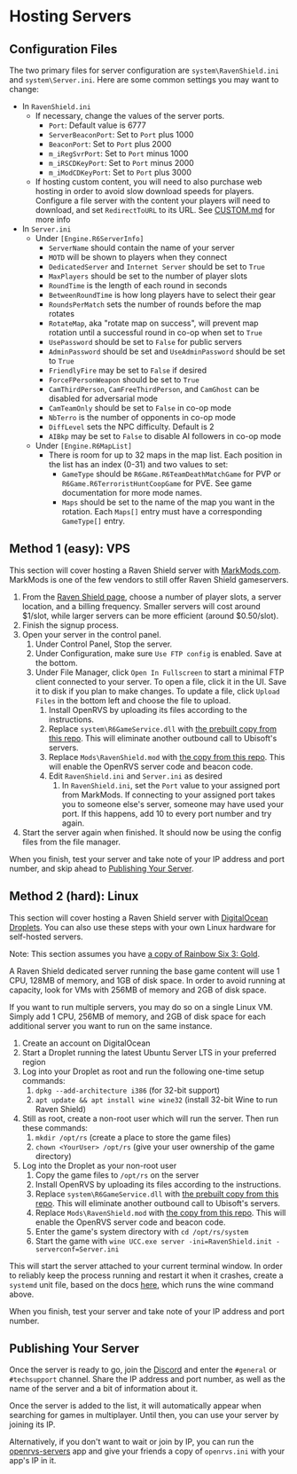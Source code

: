 # Hosting Servers

## Configuration Files

The two primary files for server configuration are `system\RavenShield.ini` and `system\Server.ini`. Here are some common settings you may want to change:

* In `RavenShield.ini`
  * If necessary, change the values of the server ports.
    * `Port`: Default value is 6777
    * `ServerBeaconPort`: Set to `Port` plus 1000 
    * `BeaconPort`: Set to `Port` plus 2000
    * `m_iRegSvrPort`: Set to `Port` minus 1000
    * `m_iRSCDKeyPort`: Set to `Port` minus 2000
    * `m_iModCDKeyPort`: Set to `Port` plus 3000
  * If hosting custom content, you will need to also purchase web hosting in order to avoid slow download speeds for players. Configure a file server with the content your players will need to download, and set `RedirectToURL` to its URL. See [CUSTOM.md](CUSTOM.md) for more info
* In `Server.ini`
  * Under `[Engine.R6ServerInfo]`
    * `ServerName` should contain the name of your server
    * `MOTD` will be shown to players when they connect
    * `DedicatedServer` and `Internet Server` should be set to `True`
    * `MaxPlayers` should be set to the number of player slots
    * `RoundTime` is the length of each round in seconds
    * `BetweenRoundTime` is how long players have to select their gear
    * `RoundsPerMatch` sets the number of rounds before the map rotates
    * `RotateMap`, aka "rotate map on success", will prevent map rotation until a successful round in co-op when set to `True`
    * `UsePassword` should be set to `False` for public servers
    * `AdminPassword` should be set and `UseAdminPassword` should be set to `True`   
    * `FriendlyFire` may be set to `False` if desired
    * `ForceFPersonWeapon` should be set to `True`
    * `CamThirdPerson`, `CamFreeThirdPerson`, and `CamGhost` can be disabled for adversarial mode
    * `CamTeamOnly` should be set to `False` in co-op mode
    * `NbTerro` is the number of opponents in co-op mode
    * `DiffLevel` sets the NPC difficulty. Default is 2
    * `AIBkp` may be set to `False` to disable AI followers in co-op mode   
  * Under `[Engine.R6MapList]`
    * There is room for up to 32 maps in the map list. Each position in the list has an index (0-31) and two values to set:
      * `GameType` should be `R6Game.R6TeamDeathMatchGame` for PVP or `R6Game.R6TerroristHuntCoopGame` for PVE. See game documentation for more mode names.
      * `Maps` should be set to the name of the map you want in the rotation. Each `Maps[]` entry must have a corresponding `GameType[]` entry.

## Method 1 (easy): VPS

This section will cover hosting a Raven Shield server with [MarkMods.com](https://www.markmods.com). MarkMods is one of the few vendors to still offer Raven Shield gameservers.

1. From the [Raven Shield page](https://www.markmods.com/gameserverhosting/Rainbow%20Six%203:Raven%20Shield/), choose a number of player slots, a server location, and a billing frequency. Smaller servers will cost around $1/slot, while larger servers can be more efficient (around $0.50/slot).
1. Finish the signup process.
1. Open your server in the control panel.
   1. Under Control Panel, Stop the server.
   1. Under Configuration, make sure `Use FTP config` is enabled. Save at the bottom.
   1. Under File Manager, click `Open In Fullscreen` to start a minimal FTP client connected to your server. To open a file, click it in the UI. Save it to disk if you plan to make changes. To update a file, click `Upload Files` in the bottom left and choose the file to upload.
      1. Install OpenRVS by uploading its files according to the instructions.
      1. Replace `system\R6GameService.dll` with [the prebuilt copy from this repo](R6GameService.dll). This will eliminate another outbound call to Ubisoft's servers.
      1. Replace `Mods\RavenShield.mod` with [the copy from this repo](RavenShield.mod). This will enable the OpenRVS server code and beacon code.
      1. Edit `RavenShield.ini` and `Server.ini` as desired
         1. In `RavenShield.ini`, set the `Port` value to your assigned port from MarkMods. If connecting to your assigned port takes you to someone else's server, someone may have used your port. If this happens, add 10 to every port number and try again.
  1. Start the server again when finished. It should now be using the config files from the file manager.

When you finish, test your server and take note of your IP address and port number, and skip ahead to [Publishing Your Server](https://github.com/ijemafe/raven-shield-2020/blob/master/SERVERS.md#publishing-your-server).

## Method 2 (hard): Linux

This section will cover hosting a Raven Shield server with [DigitalOcean Droplets](https://www.digitalocean.com/products/droplets/). You can also use these steps with your own Linux hardware for self-hosted servers.

Note: This section assumes you have [a copy of Rainbow Six 3: Gold](https://github.com/ijemafe/raven-shield-2020/blob/master/README.md#obtaining-the-game).

A Raven Shield dedicated server running the base game content will use 1 CPU, 128MB of memory, and 1GB of disk space. In order to avoid running at capacity, look for VMs with 256MB of memory and 2GB of disk space.

If you want to run multiple servers, you may do so on a single Linux VM. Simply add 1 CPU, 256MB of memory, and 2GB of disk space for each additional server you want to run on the same instance.

1. Create an account on DigitalOcean
1. Start a Droplet running the latest Ubuntu Server LTS in your preferred region
1. Log into your Droplet as root and run the following one-time setup commands:
   1. `dpkg --add-architecture i386` (for 32-bit support)
   1. `apt update && apt install wine wine32` (install 32-bit Wine to run Raven Shield)
1. Still as root, create a non-root user which will run the server. Then run these commands:
   1. `mkdir /opt/rs` (create a place to store the game files)
   1. `chown <YourUser> /opt/rs` (give your user ownership of the game directory)
1. Log into the Droplet as your non-root user
   1. Copy the game files to `/opt/rs` on the server
   1. Install OpenRVS by uploading its files according to the instructions.
   1. Replace `system\R6GameService.dll` with [the prebuilt copy from this repo](R6GameService.dll). This will eliminate another outbound call to Ubisoft's servers.
   1. Replace `Mods\RavenShield.mod` with [the copy from this repo](RavenShield.mod). This will enable the OpenRVS server code and beacon code.
   1. Enter the game's system directory with `cd /opt/rs/system`
   1. Start the game with `wine UCC.exe server -ini=RavenShield.init -serverconf=Server.ini`

This will start the server attached to your current terminal window. In order to reliably keep the process running and restart it when it crashes, create a `systemd` unit file, based on the docs [here](https://www.digitalocean.com/community/tutorials/understanding-systemd-units-and-unit-files), which runs the wine command above.

When you finish, test your server and take note of your IP address and port number.

## Publishing Your Server

Once the server is ready to go, join the [Discord](https://discord.com/invite/QnXXqcK) and enter the `#general` or `#techsupport` channel. Share the IP address and port number, as well as the name of the server and a bit of information about it.

Once the server is added to the list, it will automatically appear when searching for games in multiplayer. Until then, you can use your server by joining its IP.

Alternatively, if you don't want to wait or join by IP, you can run the [openrvs-servers](https://github.com/ijemafe/openrvs-servers) app and give your friends a copy of `openrvs.ini` with your app's IP in it.
